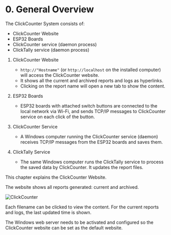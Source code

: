 # 0. General Overview

The ClickCounter System consists of:

- ClickCounter Website
- ESP32 Boards
- ClickCounter service (daemon process)
- ClickTally service (daemon process)

1. ClickCounter Website
  
   - `http://"Hostname"` (or `http://localhost` on the installed computer) will access the ClickCounter website.
   - It shows all the current and archived reports and logs  as hyperlinks.
   - Clicking on the report name will open a new tab to show the content.

2. ESP32 Boards

   - ESP32 boards with attached switch buttons are connected to the local network via Wi-Fi, and sends TCP/IP messages to ClickCounter service on each click of the button.

3. ClickCounter Service

   - A Windows computer running the ClickCounter service (daemon) receives TCP/IP messages from the ESP32 boards and saves them.

4. ClickTally Service

   - The same Windows computer runs the ClickTally service to process the saved data by ClickCounter.  It updates the report files.

This chapter explains the ClickCounter Website.

The website shows all reports generated: current and archived.

![ClickCounter](https://github.com/leonschoi/ClickCount.en/assets/29897968/23942c8f-f672-4445-a07a-69bddc5d6983)

Each filename can be clicked to view the content. For the current reports and logs, the last updated time is shown.

The Windows web server needs to be activated and configured so the ClickCounter website can be set as the default website.
